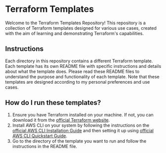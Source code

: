 # Terraform Templates

Welcome to the Terraform Templates Repository! This repository is a collection of Terraform templates designed for various use cases, created with the aim of learning and demonstrating Terraform's capabilities.

## Instructions

Each directory in this repository contains a different Terraform template. Each template has its own README file with specific instructions and details about what the template does. Please read these README files to understand the purpose and functionality of each template. Note that these templates are designed according to my personal preferences and use cases.

## How do I run these templates?

1. Ensure you have Terraform installed on your machine. If not, you can download it from the [official Terraform website](https://www.terraform.io/downloads.html).
2. Install AWS CLI on your system by following the instructions on the [official AWS CLI Installation Guide](https://docs.aws.amazon.com/cli/latest/userguide/getting-started-install.html) and then setting it up using [official AWS CLI Quickstart Guide](https://docs.aws.amazon.com/cli/latest/userguide/getting-started-quickstart.html).
3. Go to the directory of the template you want to run and follow the instructions in the README file.
